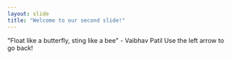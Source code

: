 ```yaml
---
layout: slide
title: "Welcome to our second slide!"
---
```

"Float like a butterfly, sting like a bee" - Vaibhav Patil
Use the left arrow to go back!
